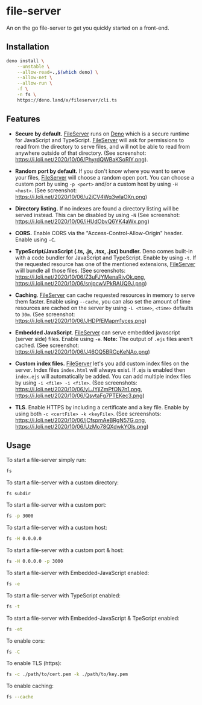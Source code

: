 # file-server

An on the go file-server to get you quickly started on a front-end.

## Installation

```sh
deno install \
	--unstable \
	--allow-read=.,$(which deno) \
	--allow-net \
	--allow-run \
	-f \
	-n fs \
	https://deno.land/x/fileserver/cli.ts
```

## Features

- **Secure by default.** [FileServer](https://deno.land/x/fileserver) runs on [Deno](https://deno.land) which is a secure runtime for JavaScript and TypeScript. [FileServer](https://deno.land/x/fileserver) will ask for permissions to read from the directory to serve files, and will not be able to read from anywhere outside of that directory. (See screenshot: https://i.loli.net/2020/10/06/PhyrdQWBaKSoRlY.png).

- **Random port by default.** If you don't know where you want to serve your files, [FileServer](https://deno.land/x/fileserver) will choose a random open port. You can choose a custom port by using `-p <port>` and/or a custom host by using `-H <host>`. (See screenshot: https://i.loli.net/2020/10/06/u2jCV4Wq3wlaOXn.png)

- **Directory listing.** If no indexes are found a directory listing will be served instead. This can be disabled by using `-N` (See screenshot: https://i.loli.net/2020/10/06/iHUdObvQ6YK4aWx.png)

- **CORS.** Enable CORS via the "Access-Control-Allow-Origin" header. Enable using `-C`.

- **TypeScript/JavaScript (.ts, .js, .tsx, .jsx) bundler.** Deno comes built-in with a code bundler for JavaScript and TypeScript. Enable by using `-t`. If the requested resource has one of the mentioned extensions, [FileServer](https://deno.land/x/fileserver) wiill bundle all those files. (See screenshots: https://i.loli.net/2020/10/06/Z3uFJYMenaRiyOk.png, https://i.loli.net/2020/10/06/snjpcwVPkRAUQ9J.png)

- **Caching**. [FileServer](https://deno.land/x/fileserver) can cache requested resources in memory to serve them faster. Enable using `--cache`, you can also set the amount of time resources are cached on the server by using `-L <time>`, `<time>` defaults to `30m`. (See screenshot: https://i.loli.net/2020/10/06/JHDPfEMapm1yces.png)

- **Embedded JavaScript**. [FileServer](https://deno.land/x/fileserver) can serve embedded javascript (server side) files. Enable using `-e`. **Note:** The output of `.ejs` files aren't cached. (See screenshot: https://i.loli.net/2020/10/06/J46OQ5BRCpKeNAo.png)

- **Custom index files.** [FileServer](https://deno.land/x/fileserver) let's you add custom index files on the server. Index files `index.html` will always exist. If .ejs is enabled then `index.ejs` will automatically be added. You can add multiple index files by using `-i <file> -i <file>`. (See screenshots: https://i.loli.net/2020/10/06/yLJYjlZmPfON7n1.png, https://i.loli.net/2020/10/06/QsvtaFg7PTEKec3.png)

- **TLS**. Enable HTTPS by including a certificate and a key file. Enable by using both `-c <certFile> -k <keyFile>`. (See screenshots: https://i.loli.net/2020/10/06/jCfspmAeBRgN57G.png, https://i.loli.net/2020/10/06/UzMo78QXdwkYOls.png)

## Usage

To start a file-server simply run:

```sh
fs
```

To start a file-server with a custom directory:

```
fs subdir
```

To start a file-server with a custom port:

```sh
fs -p 3000
```

To start a file-server with a custom host:

```sh
fs -H 0.0.0.0
```

To start a file-server with a custom port & host:

```sh
fs -H 0.0.0.0 -p 3000
```

To start a file-server with Embedded-JavaScript enabled:

```sh
fs -e
```

To start a file-server with TypeScript enabled:

```sh
fs -t
```

To start a file-server with Embedded-JavaScript & TpeScript enabled:

```sh
fs -et
```

To enable cors:

```sh
fs -C
```

To enable TLS (https):

```sh
fs -c ./path/to/cert.pem -k ./path/to/key.pem
```

To enable caching:

```sh
fs --cache
```

